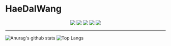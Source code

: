 # HaeDalWang
<div align="center">
<img src="https://img.shields.io/badge/Kubernetes-gray?style=plastic&logo=kubernetes&logoColor=326CE5"/>
<img src="https://img.shields.io/badge/EKS-gray?style=plastic&logo=amazoneks&logoColor=FF9900"/>
<img src="https://img.shields.io/badge/Docker-gray?style=plastic&logo=docker&logoColor=2496ED"/>
<img src="https://img.shields.io/badge/Ansible-gray?style=plastic&logo=ansible&logoColor=EE0000"/>
<img src="https://img.shields.io/badge/Terraform-gray?style=plastic&logo=terraform&logoColor=7B42BC"/>
  
</div>

---
  
![Anurag's github stats](https://github-readme-stats.vercel.app/api?username=HaeDalWang&show_icons=true&theme=github_dark)
![Top Langs](https://github-readme-stats.vercel.app/api/top-langs/?username=HaeDalWang&layout=compact&theme=github_dark)



